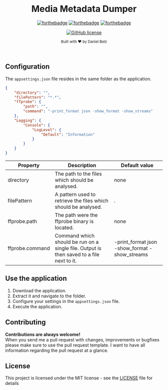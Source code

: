 ﻿﻿﻿<h1 align="center">Media Metadata Dumper</h1><div align="center">

[![forthebadge](https://forthebadge.com/images/badges/made-with-c-sharp.svg)](https://forthebadge.com)
[![forthebadge](https://forthebadge.com/images/badges/built-with-love.svg)](https://forthebadge.com)
[![forthebadge](https://forthebadge.com/images/badges/you-didnt-ask-for-this.svg)](https://forthebadge.com)

[![GitHub license](https://img.shields.io/github/license/LegendaryB/media-metadata-dumper.svg?longCache=true&style=flat-square)](https://github.com/LegendaryB/media-metadata-dumper/blob/master/LICENSE)

<sub>Built with ❤︎ by Daniel Belz</sub>
</div><br>

## Configuration
The `appsettings.json` file resides in the same folder as the application.
```json
{
    "directory": "",
    "filePattern": "*.*",
    "ffprobe": {
        "path": "",
        "command": "-print_format json -show_format -show_streams"
    },
    "Logging": {
        "Console": {
            "LogLevel": {
                "Default": "Information"
            }
        }
    }
}
```

|Property   |Description   |Default value   |
|---|---|---|
|directory   |The path to the files which should be analysed.   |none|
|filePattern   |A pattern used to retrieve the files which should be analysed.   |*.*|
|ffprobe.path   |The path were the ffprobe binary is located.   |none|
|ffprobe.command   |Command which should be run on a single file. Output is then saved to a file next to it.   |-print_format json -show_format -show_streams|

## Use the application
1. Download the application.
2. Extract it and navigate to the folder.
3. Configure your settings in the `appsettings.json` file.
4. Execute the application.

## Contributing

__Contributions are always welcome!__  
When you send me a pull request with changes, improvements or bugfixes please make sure to use the pull request template. 
I want to have all information regarding the pull request at a glance.

## License

This project is licensed under the MIT license - see the [LICENSE](LICENSE) file for details
